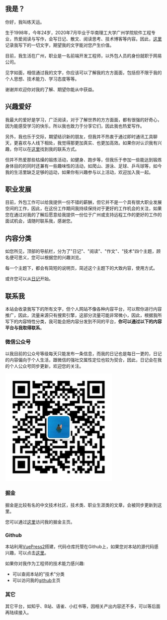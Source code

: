 ## 我是？

你好，我叫练天运。

生于1998年，今年24岁，2020年7月毕业于华南理工大学广州学院软件工程专业，热爱阅读与写作，会写日记、散文、阅读思考、技术博客等内容。因此，[这里](https://github.com/liantianyun/Blog)记录我写下的一切文字，期望我的文字能对您产生价值。

目前，我生活在广州，职业是一名前端开发工程师，以外包人员的身份就职于网易公司。

见字如面，相信通过我的文字，你应该可以了解我的方方面面，包括但不限于我的个人思想、技术能力、学习态度等等。

谢谢并欢迎你对我的了解、期望你能从中获益。

## 兴趣爱好

我最大的爱好是学习，广泛阅读，对于了解世界的方方面面，都有很强的好奇心，因为能感受学习的快乐，所以我也致力于分享它们，因此我也热爱写作。

另外，我也乐于交际，期望结识新的朋友，但我并不热衷于通过即时通讯工具聊天，更喜欢与人线下相处，我觉得那更加真实、也更加高效。如果你对认识我有兴趣，你可以在[这里](/#联系我)找到我的联系方式。

但并不热爱那些枯燥的锻炼活动，如健身、跑步等，但我乐于参加一些能达到锻炼身体目的的同时还兼有一些趣味性的活动，如爬山、游泳、足球、乒乓球等，如今我的生活里缺乏足够的运动，如果你有兴趣参与以上活动，欢迎加入我一起。
## 职业发展

目前，外包工作可以给我提供一份不错的薪酬，但它并不是一个具有很大职业发展空间的工作，因此，在这份工作期间我持续保持对于更好的工作机会的关注，如果您在通过对我的了解后愿意给我提供一份位于广州或支持远程工作的更好的工作的面试机会，请随时联系我，感谢您。

## 内容分类

如您所见，顶部的导航栏，分为了"日记"、"阅读"、"作文"、"技术"四个主题，顾名便可思义，您可以根据您的兴趣浏览。

每一个主题下，都会有简短的说明页，简述这个主题下的大致内容，使用方式。

或许您可以从[日记](/diary)开始。

## 联系我

本站会收录我写下的所有文字，但个人网站不像各种内容平台，可以帮你进行内容推广，因此，流量来源只有搜索引擎，这部分流量可能非常微小，因此，根据我所写下的内容特性分类，我可能会把内容分发到不同的平台，**你可以通过以下的内容平台与我取得联系**。

### 微信公众号

以我目前的公众号等级每天只能发布一条信息，而我的日记也是每日一更的，日记的内容偏向于个人生活，跟微信的强社交属性定位也较为契合，因此，日记会在我的个人公众号同步更新，欢迎您的关注。

![](./images/wechat.jpg)

### 掘金

掘金是比较有名的中文技术社区，技术类、职业生涯类的文章，会被同步更新到这里。

您可以通过[这里](https://juejin.cn/user/1099974408933079)访问我的掘金主页。

### Github

本站利用[VuePress2](https://v2.vuepress.vuejs.org/zh/)搭建，代码仓库托管在Github上，如果您对本站的源代码感兴趣，可以点击[这里](https://github.com/liantianyun/Blog)。

如果你对我作为工程师的技术能力感兴趣:
* 可以查阅本站的"技术"分类
* 可以访问我的[github](https://github.com/liantianyun)主页
### 其它
其它平台，如知乎、B站、语雀、小红书等，因相关产出内容还不多，可以等后面再陆续接入。

